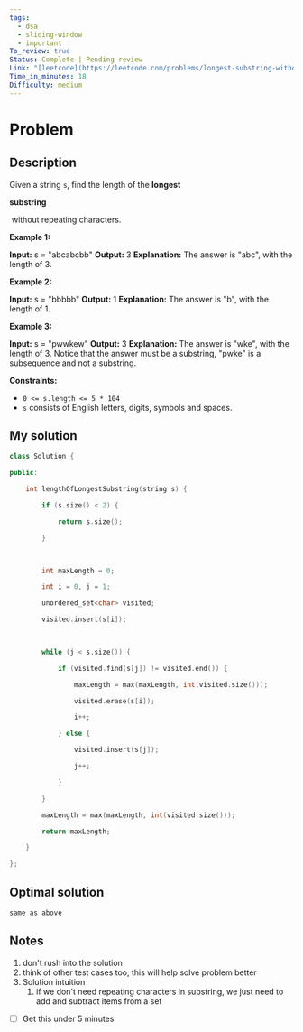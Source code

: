 ```yaml
---
tags:
  - dsa
  - sliding-window
  - important
To_review: true
Status: Complete | Pending review
Link: "[leetcode](https://leetcode.com/problems/longest-substring-without-repeating-characters/description/)"
Time_in_minutes: 18
Difficulty: medium
---
```

# Problem
## Description
Given a string `s`, find the length of the **longest** 

**substring**

 without repeating characters.

**Example 1:**

**Input:** s = "abcabcbb"
**Output:** 3
**Explanation:** The answer is "abc", with the length of 3.

**Example 2:**

**Input:** s = "bbbbb"
**Output:** 1
**Explanation:** The answer is "b", with the length of 1.

**Example 3:**

**Input:** s = "pwwkew"
**Output:** 3
**Explanation:** The answer is "wke", with the length of 3.
Notice that the answer must be a substring, "pwke" is a subsequence and not a substring.

**Constraints:**

- `0 <= s.length <= 5 * 104`
- `s` consists of English letters, digits, symbols and spaces.
## My solution
```cpp
class Solution {

public:

    int lengthOfLongestSubstring(string s) {

        if (s.size() < 2) {

            return s.size();

        }

  

        int maxLength = 0;

        int i = 0, j = 1;

        unordered_set<char> visited;

        visited.insert(s[i]);

  

        while (j < s.size()) {

            if (visited.find(s[j]) != visited.end()) {

                maxLength = max(maxLength, int(visited.size()));

                visited.erase(s[i]);

                i++;

            } else {

                visited.insert(s[j]);

                j++;

            }

        }

        maxLength = max(maxLength, int(visited.size()));

        return maxLength;

    }

};
```
## Optimal solution
```cpp
same as above
```
## Notes
1. don't rush into the solution
2. think of other test cases too, this will help solve problem better
3. Solution intuition
	1. if we don't need repeating characters in substring, we just need to add and subtract items from a set
- [ ] Get this under 5 minutes
